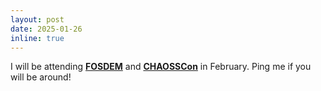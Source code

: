 ```yaml
---
layout: post
date: 2025-01-26
inline: true
---
```


I will be attending **[FOSDEM](https://fosdem.org/2025/)** and **[CHAOSSCon](https://chaoss.community/chaosscon-2025-eu/)** in February. Ping me if you will be around!
